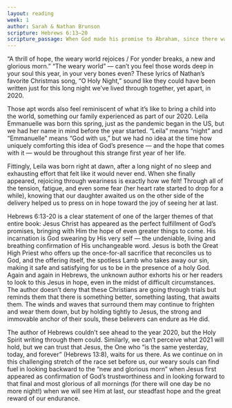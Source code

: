 ```yaml
---
layout: reading
week: 1
author: Sarah & Nathan Brunson
scripture: Hebrews 6:13—20
scripture_passage: When God made his promise to Abraham, since there was no one greater for him to swear by, he swore by himself, saying, “I will surely bless you and give you many descendants.” And so after waiting patiently, Abraham received what was promised. <br> <br> People swear by someone greater than themselves, and the oath confirms what is said and puts an end to all argument. Because God wanted to make the unchanging nature of his purpose very clear to the heirs of what was promised, he confirmed it with an oath. God did this so that, by two unchangeable things in which it is impossible for God to lie, we who have fled to take hold of the hope set before us may be greatly encouraged. We have this hope as an anchor for the soul, firm and secure. It enters the inner sanctuary behind the curtain, where our forerunner, Jesus, has entered on our behalf. He has become a high priest forever, in the order of Melchizedek.
---
```


“A thrill of hope, the weary world rejoices / For yonder breaks, a new and glorious morn.” “The weary world” — can’t you feel those words deep in your soul this year, in your very bones even? These lyrics of Nathan’s favorite Christmas song, “O Holy Night,” sound like they could have been written just for this long night we’ve lived through together, yet apart, in 2020.

Those apt words also feel reminiscent of what it’s like to bring a child into the world, something our family experienced as part of our 2020. Leila Emmanuelle was born this spring, just as the pandemic began in the US, but we had her name in mind before the year started. “Leila” means “night” and “Emmanuelle” means “God with us,” but we had no idea at the time how uniquely comforting this idea of God’s presence — and the hope that comes with it — would be throughout this strange first year of her life.

Fittingly, Leila was born right at dawn, after a long night of no sleep and exhausting effort that felt like it would never end. When she finally appeared, rejoicing through weariness is exactly how we felt! Through all of the tension, fatigue, and even some fear (her heart rate started to drop for a while), knowing that our daughter awaited us on the other side of the delivery helped us to press on in hope toward the joy of seeing her at last.

Hebrews 6:13-20 is a clear statement of one of the larger themes of that entire book: Jesus Christ has appeared as the perfect fulfillment of God’s promises, bringing with Him the hope of even greater things to come. His incarnation is God swearing by His very self — the undeniable, living and breathing confirmation of His unchangeable word. Jesus is both the Great High Priest who offers up the once-for-all sacrifice that reconciles us to God, and the offering itself, the spotless Lamb who takes away our sin, making it safe and satisfying for us to be in the presence of a holy God.
Again and again in Hebrews, the unknown author exhorts his or her readers to look to this Jesus in hope, even in the midst of difficult circumstances. The author doesn’t deny that these Christians are going through trials but reminds them that there is something better, something lasting, that awaits them. The winds and waves that surround them may continue to frighten and wear them down, but by holding tightly to Jesus, the strong and immovable anchor of their souls, these believers can endure as He did.

The author of Hebrews couldn’t see ahead to the year 2020, but the Holy Spirit writing through them could. Similarly, we can’t perceive what 2021 will hold, but we can trust that Jesus, the One who “is the same yesterday, today, and forever” (Hebrews 13:8), waits for us there. As we continue on in this challenging stretch of the race set before us, our weary souls can find fuel in looking backward to the “new and glorious morn” when Jesus first appeared as confirmation of God’s trustworthiness and in looking forward to that final and most glorious of all mornings (for there will one day be no more night!) when we will see Him at last, our steadfast hope and the great reward of our endurance.
